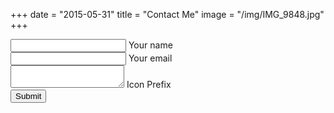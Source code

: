 +++
date = "2015-05-31"
title = "Contact Me"
image = "/img/IMG_9848.jpg"
+++


<div class="card-block">
<form action="//formspree.io/christian@aquamorphproductions.com" method="POST">
    <div class="md-form">
        <input type="text" id="form3" name="name" class="form-control">
        <label for="form3">Your name</label>
    </div>
    <div class="md-form">
        <input type="text" id="form2" name="_replyto" class="form-control">
        <label for="form2">Your email</label>
    </div>
    <div class="md-form">
        <textarea type="text" name="message" id="form8" class="md-textarea"></textarea>
        <label for="form8">Icon Prefix</label>
    </div>
    <div class="text-center">
        <button type="s" class="btn btn-cyan" value="Send">Submit</button>
    </div>
</form>
</div>